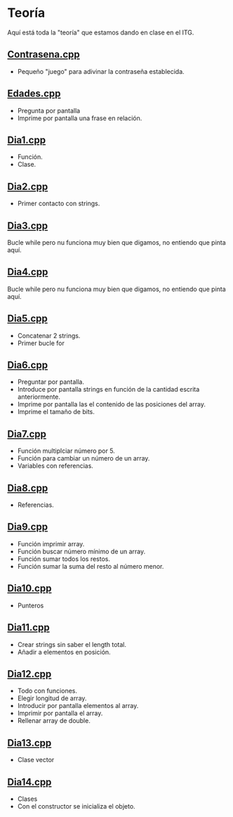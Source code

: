 # Teoría

Aquí está toda la "teoría" que estamos dando en clase en el ITG.

## [Contrasena.cpp](https://github.com/SagittariusITG/CPP/blob/main/Teoria/contrasena.cpp)

* Pequeño "juego" para adivinar la contraseña establecida.

## [Edades.cpp](https://github.com/SagittariusITG/CPP/blob/main/Teoria/edades.cpp)

* Pregunta por pantalla
* Imprime por pantalla una frase en relación.

## [Dia1.cpp](https://github.com/SagittariusITG/CPP/blob/main/Teoria/dia1.cpp)


* Función.
* Clase.

## [Dia2.cpp](https://github.com/SagittariusITG/CPP/blob/main/Teoria/Dia2.cpp)

* Primer contacto con strings.

## [Dia3.cpp](https://github.com/SagittariusITG/CPP/blob/main/Teoria/Dia3.cpp)

Bucle while pero nu funciona muy bien que digamos, no entiendo que pinta aquí.

## [Dia4.cpp](https://github.com/SagittariusITG/CPP/blob/main/Teoria/dia4.cpp)

Bucle while pero nu funciona muy bien que digamos, no entiendo que pinta aquí.

## [Dia5.cpp](https://github.com/SagittariusITG/CPP/blob/main/Teoria/dia5.cpp)

* Concatenar 2 strings.
* Primer bucle for

## [Dia6.cpp](https://github.com/SagittariusITG/CPP/blob/main/Teoria/Dia6.cpp)

* Preguntar por pantalla.
* Introduce por pantalla strings en función de la cantidad escrita anteriormente.
* Imprime por pantalla las el contenido de las posiciones del array.
* Imprime el tamaño de bits.

## [Dia7.cpp](https://github.com/SagittariusITG/CPP/blob/main/Teoria/Dia7.cpp)

* Función multiplciar número por 5.
* Función para cambiar un número de un array.
* Variables con referencias.

## [Dia8.cpp](https://github.com/SagittariusITG/CPP/blob/main/Teoria/Dia8.cpp)

* Referencias.

## [Dia9.cpp](https://github.com/SagittariusITG/CPP/blob/main/Teoria/Dia9.cpp)

* Función imprimir array.
* Función buscar número mínimo de un array.
* Función sumar todos los restos.
* Función sumar la suma del resto al número menor.

## [Dia10.cpp](https://github.com/SagittariusITG/CPP/blob/main/Teoria/Dia10.cpp)

* Punteros

## [Dia11.cpp](https://github.com/SagittariusITG/CPP/blob/main/Teoria/Dia11.cpp)

* Crear strings sin saber el length total.
* Añadir a elementos en posición.

## [Dia12.cpp](https://github.com/SagittariusITG/CPP/blob/main/Teoria/Dia12.cpp)

* Todo con funciones.
* Elegir longitud de array.
* Introducir por pantalla elementos al array.
* Imprimir por pantalla el array.
* Rellenar array de double.

## [Dia13.cpp](https://github.com/SagittariusITG/CPP/blob/main/Teoria/Dia13.cpp)

* Clase vector

## [Dia14.cpp](https://github.com/SagittariusITG/CPP/blob/main/Teoria/Dia14.cpp)

* Clases
* Con el constructor se inicializa el objeto.